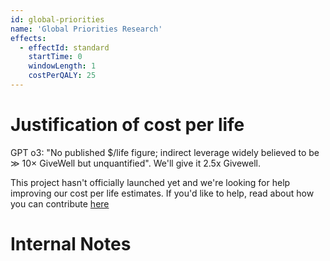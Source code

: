 ```yaml
---
id: global-priorities
name: 'Global Priorities Research'
effects:
  - effectId: standard
    startTime: 0
    windowLength: 1
    costPerQALY: 25
---
```


# Justification of cost per life

GPT o3: "No published $/life figure; indirect leverage widely believed to be ≫ 10× GiveWell but unquantified". We'll give it 2.5x Givewell.

This project hasn't officially launched yet and we're looking for help improving our cost per life estimates.
If you'd like to help, read about how you can contribute [here](https://github.com/impactlist/impactlist/blob/master/CONTRIBUTING.md)

# Internal Notes
